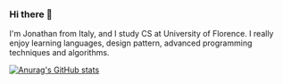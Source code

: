 ### Hi there 👋

I'm Jonathan from Italy, and I study CS at University of Florence. I really enjoy learning languages, design pattern, advanced programming techniques and algorithms. 

[![Anurag's GitHub stats](https://github-readme-stats.vercel.app/api?username=jonathancolombo)](https://github.com/anuraghazra/github-readme-stats)
